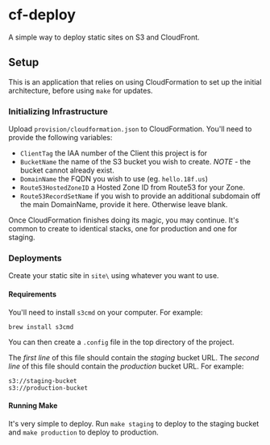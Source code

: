 cf-deploy
===============

A simple way to deploy static sites on S3 and CloudFront.

## Setup

This is an application that relies on using CloudFormation to set up the initial architecture, before using `make` for updates.

### Initializing Infrastructure
Upload `provision/cloudformation.json` to CloudFormation. You'll need to provide the following variables:

- `ClientTag` the IAA number of the Client this project is for
- `BucketName` the name of the S3 bucket you wish to create. *NOTE* - the bucket cannot already exist.
- `DomainName` the FQDN you wish to use (eg. `hello.18f.us`)
- `Route53HostedZoneID` a Hosted Zone ID from Route53 for your Zone.
- `Route53RecordSetName` if you wish to provide an additional subdomain off the main DomainName, provide it here. Otherwise leave blank.

Once CloudFormation finishes doing its magic, you may continue. It's common to create to identical stacks, one for production and one for staging.

### Deployments

Create your static site in `site\` using whatever you want to use.

#### Requirements

You'll need to install `s3cmd` on your computer. For example:

`brew install s3cmd`


You can then create a `.config` file in the top directory of the project.

The *first line* of this file should contain the *staging* bucket URL. The *second line* of this file should contain the *production* bucket URL. For example:

```
s3://staging-bucket
s3://production-bucket
```

#### Running Make

It's very simple to deploy. Run `make staging` to deploy to the staging bucket and `make production` to deploy to production.
